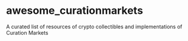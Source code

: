 # awesome_curationmarkets
A curated list of resources of crypto collectibles and implementations of Curation Markets
